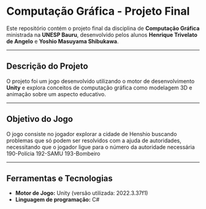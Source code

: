 # Computação Gráfica - Projeto Final

Este repositório contém o projeto final da disciplina de **Computação Gráfica** ministrada na **UNESP Bauru**, desenvolvido pelos alunos **Henrique Trivelato de Angelo** e **Yoshio Masuyama Shibukawa**.

---

## Descrição do Projeto

O projeto foi um jogo desenvolvido utilizando o motor de desenvolvimento **Unity** e explora conceitos de computação gráfica como modelagem 3D e animação sobre um aspecto educativo.

---

## Objetivo do Jogo

O jogo consiste no jogador explorar a cidade de Henshio buscando problemas que só podem ser resolvidos com a ajuda de autoridades, necessitando que o jogador ligue para o número da autoridade necessária
190-Polícia
192-SAMU
193-Bombeiro

---

## Ferramentas e Tecnologias

- **Motor de Jogo:** Unity (versão utilizada: 2022.3.37f1)
- **Linguagem de programação:** C#

